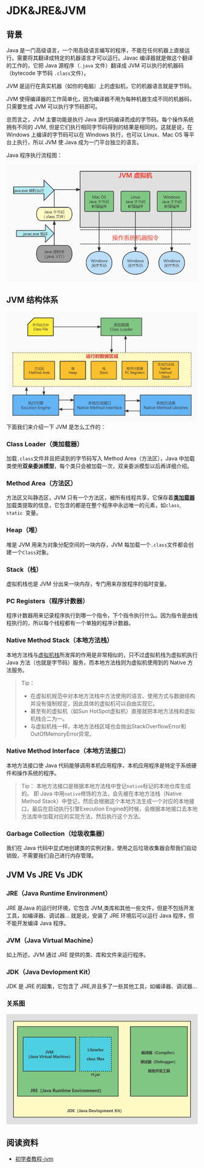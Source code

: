 # JDK&JRE&JVM

## 背景
Java 是一门高级语言，一个用高级语言编写的程序，不能在任何机器上直接运行。需要将其翻译成特定的机器语言才可以运行。Javac 编译器就是做这个翻译的工作的，它把 Java 源程序（`.java` 文件）翻译成 JVM 可以执行的机器码（bytecode 字节码 `.class`文件）。
​

JVM 是运行在真实机器（如你的电脑）上的虚拟机，它的机器语言就是字节码。
​

JVM 使得编译器的工作简单化，因为编译器不用为每种机器生成不同的机器码，只需要生成 JVM 可以执行字节码即可。
​

总而言之，JVM 主要功能是执行 Java 源代码编译而成的字节码。每个操作系统拥有不同的 JVM, 但是它们执行相同字节码得到的结果是相同的。这就是说，在 Windows 上编译的字节码可以在 Windows 执行，也可以 Linux、Mac OS 等平台上执行，所以 JVM 使 Java 成为一门平台独立的语言。
​

Java 程序执行流程图：  

![Java 程序执行过程](../imgs/Java程序执行过程.jpg)

## JVM 结构体系
![JVM体系结构](../imgs/JVM体系结构.jpg)
下面我们来介绍一下 JVM 是怎么工作的：

### Class Loader（类加载器）
 加载`.class`文件并且把读到的字节码写入 Method Area（方法区），Java 中加载类使用**双亲委派模型**，每个类只会被加载一次，双亲委派模型以后再详细介绍。
### Method Area（方法区）
方法区又叫静态区，JVM 只有一个方法区，被所有线程共享，它保存着[**类加载器**](#dH5t1)加载类提取的信息，它包含的都是在整个程序中永远唯一的元素，如`class`, `static `变量。
### Heap（堆）
堆是 JVM 用来为对象分配空间的一块内存，JVM 每加载一个`.class`文件都会创建一个`Class`对象。
### Stack（栈）
虚拟机栈也是 JVM 分出来一块内存，专门用来存放程序的临时变量。
### PC Registers（程序计数器）
程序计数器用来记录程序执行到哪一个指令，下个指令执行什么。因为指令是由线程执行的，所以每个线程都有一个单独的程序计数器。
### Native Method Stack（本地方法栈）
本地方法栈与[虚拟机栈](#cSOs5)所发挥的作用是非常相似的，只不过虚拟机栈为虚拟机执行 Java 方法（也就是字节码）服务，而本地方法栈则为虚拟机使用到的 Native 方法服务。
> Tip：
> - 在虚拟机规范中对本地方法栈中方法使用的语言、使用方式与数据结构并没有强制规定，因此具体的虚拟机可以自由实现它。
> - 甚至有的虚拟机（如Sun HotSpot虚拟机）直接就把本地方法栈和虚拟机栈合二为一。
> - 与虚拟机栈一样，本地方法栈区域也会抛出StackOverflowError和OutOfMemoryError异常。

### Native Method Interface（本地方法接口）
本地方法接口使 Java 代码能够调用本机应用程序，本机应用程序是特定于系统硬件和操作系统的程序。
> Tip：
> 本地方法接口是根据本地方法栈中登记`native`标记的本地仓库生成的。
> 即 Java 中用`native`修饰的方法，会先被在本地方法栈（Native Method Stack）中登记，然后会根据这个本地方法生成一个对应的本地接口，最后在启动执行引擎Execution Engine的时候，会根据本地接口去本地方法库中加载对应的实现方法，然后执行这个方法。

### Garbage Collection（垃圾收集器）
我们在 Java 代码中显式地创建类的实例对象，使用之后垃圾收集器会帮我们自动销毁，不需要我们自己进行内存管理。
## JVM Vs JRE Vs JDK
### JRE（Java Runtime Environment）
JRE 是Java 的运行时环境，它包含 JVM,类库和其他一些文件，但是不包括开发工具，如编译器、调试器...
就是说，安装了 JRE 环境后可以运行 Java 程序，但不能开发编译 Java 程序。
### JVM（Java Virtual Machine）
如上所述，JVM 通过 JRE 提供的类、库和文件来运行程序。
### JDK（Java Devlopment Kit）
JDK 是 JRE 的超集，它包含了 JRE,并且多了一些其他工具，如编译器、调试器...
### 关系图

![JDK&JRE&JVM关系图](../imgs/JDK&JRE&JVM.jpg)


##  阅读资料
- [初学者教程-jvm](https://beginnersbook.com/2013/05/jvm/)
